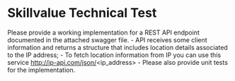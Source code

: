 # Skillvalue Technical Test


Please provide a working implementation for a REST API endpoint documented in the attached swagger file.
    - API receives some client information and returns a structure that includes location details associated to the IP address;
    - To fetch location information from IP you can use this service http://ip-api.com/json/<ip_address>
    - Please also provide unit tests for the implementation.